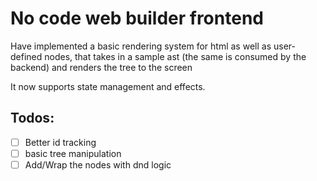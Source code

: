 # No code web builder frontend

Have implemented a basic rendering system for html as well as user-defined nodes, that takes in a sample ast (the same is consumed by the backend) and renders the tree to the screen

It now supports state management and effects.

## Todos:

- [ ] Better id tracking
- [ ] basic tree manipulation
- [ ] Add/Wrap the nodes with dnd logic